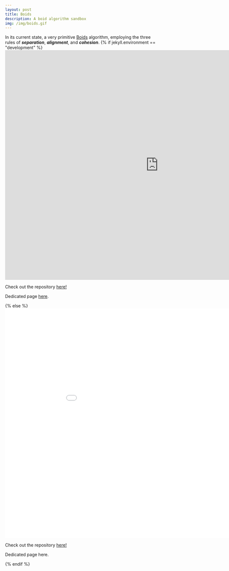 ```yaml
---
layout: post
title: Boids
description: A boid algorithm sandbox
img: /img/boids.gif
---
```

<div>
In its current state, a very primitive <a href="https://en.wikipedia.org/wiki/Boids">Boids</a> algorithm, employing the three rules of <b><i>separation</i></b>, <b><i>alignment</i></b>, and <b><i>cohesion</i></b>.
{% if jekyll.environment == "development" %}
    <iframe width="1000" height="750" src="https:/rtoole13.github.io/boids" frameBorder="0"></iframe>
    <p>Check out the repository <a href="https://github.com/rtoole13/boids">here!</a></p>
    <p>Dedicated page <a href="https:/rtoole13.github.io/boids">here</a>.</p>
{% else %}
    <iframe width="1000" height="750" src="{{ site.baseurl }}/boids" frameBorder="0"></iframe>
    <p>Check out the repository <a href="https://github.com/rtoole13/boids">here!</a></p>
    <p>Dedicated page <a href"{{ site.baseurl }}/boids">here</a>.</p>
{% endif %}

</div>
